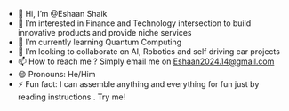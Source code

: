 - 👋 Hi, I’m @Eshaan Shaik
- 👀 I’m interested in Finance and Technology intersection to build innovative products and provide niche services 
- 🌱 I’m currently learning Quantum Computing 
- 💞️ I’m looking to collaborate on AI, Robotics and self driving car projects
- 📫 How to reach me ? Simply email me on Eshaan2024.14@gmail.com 
- 😄 Pronouns: He/Him
- ⚡ Fun fact: I can assemble anything and everything for fun just by reading instructions  . Try me!

<!---
Eshaan0305/Eshaan0305 is a ✨ special ✨ repository because its `README.md` (this file) appears on your GitHub profile.
You can click the Preview link to take a look at your changes.
--->
